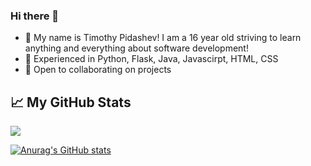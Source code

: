 ### Hi there 👋
- :adult: My name is Timothy Pidashev! I am a 16 year old striving to learn anything and everything about software development!
- :evergreen_tree: Experienced in Python, Flask, Java, Javascirpt, HTML, CSS
- 👯 Open to collaborating on projects
## &#x1f4c8; My GitHub Stats

<a href="https://github.com/TimPidashev/TimPidashev">
  <img align="center" src="https://github-readme-stats.vercel.app/api/top-langs/?username=TimPidashev&title_color=ffffff&text_color=c9cacc&icon_color=2bbc8a&bg_color=1d1f21" />
</a>

[![Anurag's GitHub stats](https://github-readme-stats.vercel.app/api?username=anuraghazra)](https://github.com/anuraghazra/github-readme-stats)


